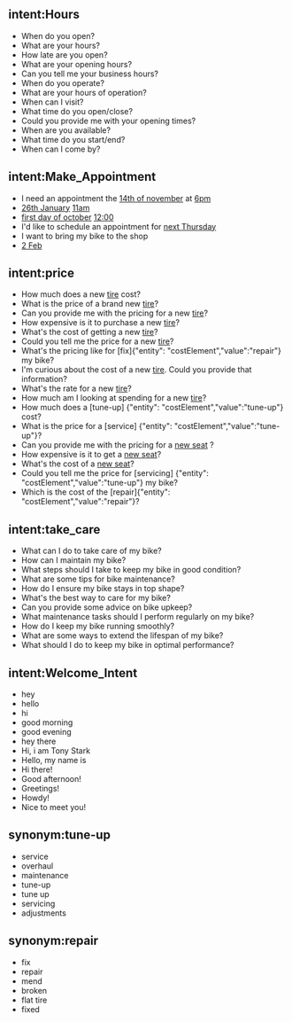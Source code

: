 ## intent:Hours
- When do you open?
- What are your hours?
- How late are you open?
- What are your opening hours?
- Can you tell me your business hours?
- When do you operate?
- What are your hours of operation?
- When can I visit?
- What time do you open/close?
- Could you provide me with your opening times?
- When are you available?
- What time do you start/end?
- When can I come by?

## intent:Make_Appointment
- I need an appointment the [14th of november](date) at [6pm](time)
- [26th January](date) [11am](time)
- [first day of october](date) [12:00](time)
- I'd like to schedule an appointment for  [next Thursday](date)
- I want to bring my bike to the shop
- [2 Feb](date)

## intent:price
- How much does a new [tire](costElement) cost?
- What is the price of a brand new [tire](costElement)?
- Can you provide me with the pricing for a new [tire](costElement)?
- How expensive is it to purchase a new [tire](costElement)?
- What's the cost of getting a new [tire](costElement)?
- Could you tell me the price for a new [tire](costElement)?
- What's the pricing like for [fix]{"entity": "costElement","value":"repair"} my bike?
- I'm curious about the cost of a new [tire](costElement). Could you provide that information?
- What's the rate for a new [tire](costElement)?
- How much am I looking at spending for a new [tire](costElement)?
- How much does a [tune-up] {"entity": "costElement","value":"tune-up"} cost?
- What is the price for a [service] {"entity": "costElement","value":"tune-up"}?
- Can you provide me with the pricing for a [new seat](costElement) ?
- How expensive is it to get a [new seat](costElement)?
- What's the cost of a [new seat](costElement)?
- Could you tell me the price for [servicing] {"entity": "costElement","value":"tune-up"} my bike?
- Which is the cost of the [repair]{"entity": "costElement","value":"repair"}?

## intent:take_care
- What can I do to take care of my bike?
- How can I maintain my bike?
- What steps should I take to keep my bike in good condition?
- What are some tips for bike maintenance?
- How do I ensure my bike stays in top shape?
- What's the best way to care for my bike?
- Can you provide some advice on bike upkeep?
- What maintenance tasks should I perform regularly on my bike?
- How do I keep my bike running smoothly?
- What are some ways to extend the lifespan of my bike?
- What should I do to keep my bike in optimal performance?

## intent:Welcome_Intent
- hey
- hello
- hi
- good morning
- good evening
- hey there
- Hi, i am Tony Stark
- Hello, my name is
- Hi there!
- Good afternoon!
- Greetings!
- Howdy!
- Nice to meet you!

## synonym:tune-up
- service
- overhaul
- maintenance
- tune-up
- tune up
- servicing
- adjustments

## synonym:repair
- fix
- repair
- mend
- broken
- flat tire
- fixed
